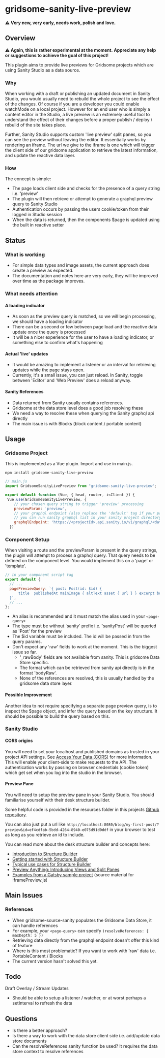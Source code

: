 # gridsome-sanity-live-preview

:warning: **Very new, very early, needs work, polish and love.**

## Overview

:warning: **Again, this is rather experimental at the moment.**
**Appreciate any help or suggestions to achieve the goal of this project!**

This plugin aims to provide live previews for Gridsome projects which are using Sanity Studio as a data source.

### Why

When working with a draft or publishing an updated document in Sanity Studio, you would usually need to rebuild the whole project to see the effect of the changes. Of course if you are a developer you could enable watchMode on a local project. However for an end user who is simply a content editor in the Studio, a live preview is an extremely useful tool to understand the effect of their changes before a proper publish / deploy / rebuild of the site takes place.

Further, Sanity Studio supports custom 'live preview' split panes, so you can see the preview without leaving the editor. It essentially works by rendering an iframe. The url we give to the iframe is one which will trigger the client side of our gridsome application to retrieve the latest information, and update the reactive data layer.

### How

The concept is simple:

- The page loads client side and checks for the presence of a query string i.e. 'preview'
- The plugin will then retrieve or attempt to generate a graphql preview query to Sanity Studio
- Authentication occurs by passing the users cookie/token from their logged in Studio session
- When the data is returned, then the components $page is updated using the built in reactive setter

## Status

### What is working

- For simple data types and image assets, the current approach does create a preview as expected.
- The documentation and notes here are very early, they will be improved over time as the package improves.

### What needs attention

#### A loading indicator

- As soon as the preview query is matched, so we will begin processing, we should have a loading indicator
- There can be a second or few between page load and the reactive data update once the query is processed
- It will be a nicer experience for the user to have a loading indicator, or something else to confirm what's happening

#### Actual 'live' updates

- It would be amazing to implement a listener or an interval for retrieving updates while the page stays open.
- Currently, it's a small issue, you can just reload. In Sanity, toggle between 'Editor' and 'Web Preview' does a reload anyway.

#### Sanity References

- Data returned from Sanity usually contains references.
- Gridsome at the data store level does a good job resolving these
- We need a way to resolve these when querying the Sanity graphql api directly
- The main issue is with Blocks (block content / portable content)

## Usage

### Gridsome Project

This is implemented as a Vue plugin. Import and use in main.js.

`npm install gridsome-sanity-live-preview`

```javascript
// main.js
import GridsomeSanityLivePreview from "gridsome-sanity-live-preview";

export default function (Vue, { head, router, isClient }) {
 Vue.use(GridsomeSanityLivePreview, {
    // your chosen query string to trigger 'preview' processing
    previewParam: 'preview',
    // your graphql endpoint (also replace the 'default' tag if your project is different)
    // you can run sanity graphql list in your sanity project directory to see this
    graphqlEndpoint: 'https://<projectId>.api.sanity.io/v1/graphql/<dataset>/default',
  })

```

### Component Setup

When visiting a route and the previewParam is present in the query strings, the plugin will attempt to process a graphql query. That query needs to be defined on the component level. You would implement this on a 'page' or 'template'.

```javascript
// in your component script tag
export default {
  // ...
  pagePreviewQuery: `{ post: Post(id: $id) {
      title  publishedAt mainImage { altText asset { url } } excerpt bodyRaw }
  }`,
  // ...
};
```

- An alias is recommended and it must match the alias used in your `<page-query>`
- The type must be without 'sanity' prefix i.e. 'sanityPost' will be queried as 'Post' for the preview
- The $id variable must be included. The id will be passed in from the query params.
- Don't expect any 'raw' fields to work at the moment. This is the biggest issue so far.
  - '\_rawBody' fields are not available from sanity. This is gridsome Data Store specific.
  - The format which can be retrieved from sanity api directly is in the format 'bodyRaw'.
  - None of the references are resolved, this is usually handled by the gridsome data store layer.

#### Possible Improvement

Another idea to not require specifying a separate page preview query, is to inspect the $page object, and infer the query based on the key structure. It should be possible to build the query based on this.

### Sanity Studio

#### CORS origins

You will need to set your localhost and published domains as trusted in your project API settings. See [Access Your Data (CORS)](https://www.sanity.io/docs/cors) for more information. This will enable your client-side to make requests to the API. The authentication works by passing on browser credentials (cookie token) which get set when you log into the studio in the browser.

#### Preview Pane

You will need to setup the preview pane in your Sanity Studio. You should familiarise yourself with their desk structure builder.

Some helpful code is provided in the resources folder in this projects [Github repository](https://github.com/cameronrr/gridsome-sanity-live-preview).

You can also just put a url like `http://localhost:8080/blog/my-first-post/?preview&id=ef4cdfab-5bdd-4264-8940-e075d91d0ddf` in your browser to test as long as you retrieve an id to include.

You can read more about the desk structure builder and concepts here:

- [Introduction to Structure Builder](https://www.sanity.io/docs/structure-builder-introduction)
- [Getting started with Structure Builder](https://www.sanity.io/guides/getting-started-with-structure-builder)
- [Typical use cases for Structure Builder](https://www.sanity.io/docs/structure-builder-typical-use-cases)
- [Preview Anything: Introducing Views and Split Panes](https://www.sanity.io/blog/evolve-authoring-experiences-with-views-and-split-panes)
- [Examples from a Gatsby sample project](https://github.com/sanity-io/gatsby-portfolio-preview-poc/blob/master/studio/README.md) (source material for IframePreview.js)

## Main Issues

### References

- When gridsome-source-sanity populates the Gridsome Data Store, it can handle references
- For example, your `<page-query>` can specify `(resolveReferences: { maxDepth: 5 })`
- Retrieving data directly from the graphql endpoint doesn't offer this kind of feature
- Where is this most problematic? If you want to work with 'raw' data i.e. PortableContent / Blocks
- The current version hasn't solved this yet.

## Todo

Draft Overlay / Stream Updates

- Should be able to setup a listener / watcher, or at worst perhaps a setInterval to refresh the data

## Questions

- Is there a better approach?
- Is there a way to work with the data store client side i.e. add/update data store documents
- Can the resolveReferences sanity function be used? It requires the data store context to resolve references
